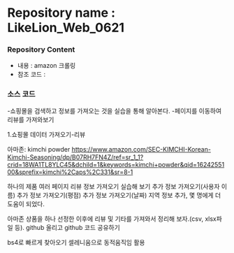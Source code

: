 # Repository name : LikeLion_Web_0621
### Repository Content
  * 내용 : amazon 크롤링
  * 참조 코드 : 

### 소스 코드

-쇼핑몰을 검색하고 정보를 가져오는 것을 실습을 통해 알아본다.
-페이지를 이동하여 리뷰를 가져와보기

1.쇼핑몰 데이터 가져오기-리뷰

아마존: kimchi powder
https://www.amazon.com/SEC-KIMCHI-Korean-Kimchi-Seasoning/dp/B07RH7FN4Z/ref=sr_1_1?crid=18WA1TL8YLC45&dchild=1&keywords=kimchi+powder&qid=1624255100&sprefix=kimchi%2Caps%2C331&sr=8-1

하나의 제품 여러 페이지 리뷰 정보 가져오기 실습해 보기
추가 정보 가져오기(사용자 이름) 
추가 정보 가져오기(평점)
추가 정보 가져오기(날짜)
지역 정보 추가, 몇 명에게 더 도움이 되었다.

아마존 상품을 하나 선정한 이후에 리뷰 및 기타를 가져와서 정리해 보자.(csv, xlsx파일 등). github 올리고 github 코드 공유하기

bs4로 빠르게 찾아오기
셀레니움으로 동적움직임 활용
